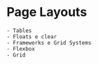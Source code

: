 # Page Layouts

    - Tables
    - Floats e clear
    - Frameworks e Grid Systems
    - Flexbox
    - Grid